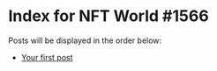 # Index for NFT World #1566
Posts will be displayed in the order below:

- [Your first post](./001-first.md)

